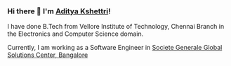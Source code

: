 <!--
**AdityaKshettri/adityakshettri** is a ✨ _special_ ✨ repository because its `README.md` (this file) appears on your GitHub profile.

Here are some ideas to get you started:

- 🔭 I’m currently working on ...
- 🌱 I’m currently learning ...
- 👯 I’m looking to collaborate on ...
- 🤔 I’m looking for help with ...
- 💬 Ask me about ...
- 📫 How to reach me: ...
- 😄 Pronouns: ...
- ⚡ Fun fact: ...
-->

### Hi there 👋  I'm [Aditya Kshettri](https://adityakshettri.github.io/)!

I have done B.Tech from Vellore Institute of Technology, Chennai Branch in the Electronics and Computer Science domain.

Currently, I am working as a Software Engineer in [Societe Generale Global Solutions Center, Bangalore](https://www.societegenerale.asia/en/worldwide-details/office/bangalore-global-solution-centre-1/)
